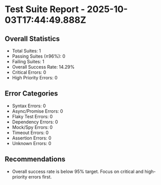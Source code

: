 # Test Suite Report - 2025-10-03T17:44:49.888Z

## Overall Statistics
- Total Suites: 1
- Passing Suites (≥96%): 0
- Failing Suites: 1
- Overall Success Rate: 14.29%
- Critical Errors: 0
- High Priority Errors: 0

## Error Categories
- Syntax Errors: 0
- Async/Promise Errors: 0
- Flaky Test Errors: 0
- Dependency Errors: 0
- Mock/Spy Errors: 0
- Timeout Errors: 0
- Assertion Errors: 0
- Unknown Errors: 0

## Recommendations
- Overall success rate is below 95% target. Focus on critical and high-priority errors first.



